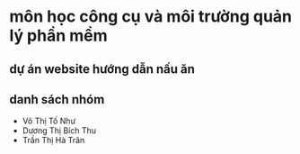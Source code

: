 # môn học công cụ và môi trường quản lý phần mềm
## dự án website hướng dẫn nấu ăn
## danh sách nhóm
+ Võ Thị Tố Như
+ Dương Thị Bích Thu
+ Trần Thị Hà Trân